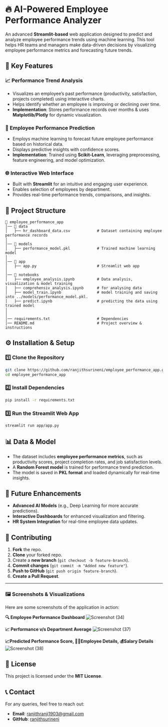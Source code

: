 # 🔥 AI-Powered Employee Performance Analyzer

An advanced **Streamlit-based** web application designed to predict and analyze employee performance trends using machine learning. This tool helps HR teams and managers make data-driven decisions by visualizing employee performance metrics and forecasting future trends.

## 🚀 Key Features

### 📈 Performance Trend Analysis
- Visualizes an employee’s past performance (productivity, satisfaction, projects completed) using interactive charts.
- Helps identify whether an employee is improving or declining over time.
- **Implementation**: Stores performance records over months & uses **Matplotlib/Plotly** for dynamic visualization.

### 🤖 Employee Performance Prediction
- Employs machine learning to forecast future employee performance based on historical data.
- Displays predictive insights with confidence scores.
- **Implementation**: Trained using **Scikit-Learn**, leveraging preprocessing, feature engineering, and model optimization.

### 🌐 Interactive Web Interface
- Built with **Streamlit** for an intuitive and engaging user experience.
- Enables selection of employees by department.
- Provides real-time performance trends, comparisons, and insights.

## 📂 Project Structure
```
📂 employee_performance_app
│── 📂 data
│   ├── hr_dashboard_data.csv            # Dataset containing employee performance records
│
│── 📂 models
│   ├── performance_model.pkl            # Trained machine learning model
│
│── 📂 app
│   ├── app.py                           # Streamlit web app
│
│── 📂 notebooks
│   ├── employee_analysis.ipynb          # Data analysis, visualization & model training
│   ├── comprehensiv_analysis.ipynb      # for analysing data
│   ├── model_train.ipynb                # model training and saving into ../models/performance_model.pkl.
│   ├── predict.ipynb                    # predicting the data using trained model
│
│
│── requirements.txt                     # Dependencies
│── README.md                            # Project overview & instructions
```

## ⚙️ Installation & Setup
### 1️⃣ Clone the Repository
```sh
git clone https://github.com/ranjithsurineni/employee_performance_app.git
cd employee_performance_app
```

### 2️⃣ Install Dependencies
```sh
pip install -r requirements.txt
```

### 3️⃣ Run the Streamlit Web App
```sh
streamlit run app/app.py
```

## 📊 Data & Model
- The dataset includes **employee performance metrics**, such as productivity scores, project completion rates, and job satisfaction levels.
- A **Random Forest model** is trained for performance trend prediction.
- The model is saved in **PKL format** and loaded dynamically for real-time insights.

## 🚀 Future Enhancements
- **Advanced AI Models** (e.g., Deep Learning for more accurate predictions).
- **Interactive Dashboards** for enhanced visualization and filtering.
- **HR System Integration** for real-time employee data updates.

## 🤝 Contributing
1. **Fork** the repo.
2. **Clone** your forked repo.
3. Create a **new branch** (`git checkout -b feature-branch`).
4. **Commit changes** (`git commit -m "Added new feature"`).
5. **Push to GitHub** (`git push origin feature-branch`).
6. **Create a Pull Request**.

---
### 🖼️ Screenshots & Visualizations
Here are some screenshots of the application in action:

**🔍 Employee Performance Dashboard**
![Screenshot (34)](https://github.com/user-attachments/assets/0b22c654-59b3-4570-ac17-757f7ad59b49)

**📈 Performance v/s Department Average**
![Screenshot (37)](https://github.com/user-attachments/assets/2d2ec0fc-18c9-4e52-abee-dc560c1401d9)

**📈Predicted Performance Score, 👨‍💻Employee Details, 💰Salary Details**
![Screenshot (38)](https://github.com/user-attachments/assets/a8bdda22-db3e-4a51-993f-327769715e52)


## 📜 License
This project is licensed under the **MIT License**.

## 📞 Contact
For any queries, feel free to reach out:
- **Email**: ranjithranji1903@gmail.com
- **GitHub**: [ranjithsurineni](https://github.com/ranjithsurineni/)

